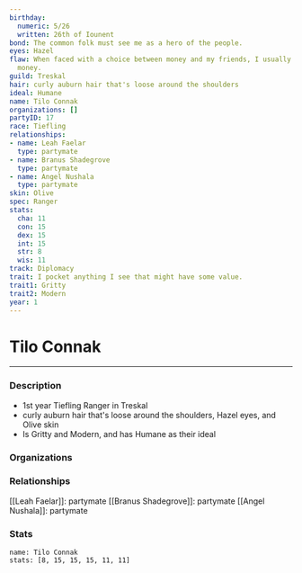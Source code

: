 ```yaml
---
birthday:
  numeric: 5/26
  written: 26th of Iounent
bond: The common folk must see me as a hero of the people.
eyes: Hazel
flaw: When faced with a choice between money and my friends, I usually choose the
  money.
guild: Treskal
hair: curly auburn hair that's loose around the shoulders
ideal: Humane
name: Tilo Connak
organizations: []
partyID: 17
race: Tiefling
relationships:
- name: Leah Faelar
  type: partymate
- name: Branus Shadegrove
  type: partymate
- name: Angel Nushala
  type: partymate
skin: Olive
spec: Ranger
stats:
  cha: 11
  con: 15
  dex: 15
  int: 15
  str: 8
  wis: 11
track: Diplomacy
trait: I pocket anything I see that might have some value.
trait1: Gritty
trait2: Modern
year: 1
---
```

# Tilo Connak
---
### Description
- 1st year Tiefling Ranger in Treskal
- curly auburn hair that's loose around the shoulders, Hazel eyes, and Olive skin
- Is Gritty and Modern, and has Humane as their ideal

### Organizations
### Relationships
[[Leah Faelar]]: partymate
[[Branus Shadegrove]]: partymate
[[Angel Nushala]]: partymate
### Stats
```statblock
name: Tilo Connak
stats: [8, 15, 15, 15, 11, 11]
```